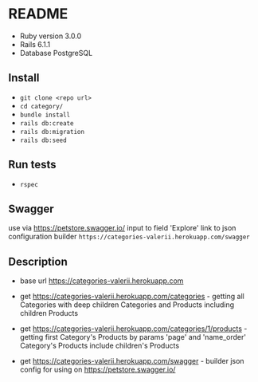 # README




* Ruby version 3.0.0
* Rails 6.1.1
* Database PostgreSQL

## Install
 
* `git clone <repo url>`
* `cd category/`
* `bundle install`
* `rails db:create`
* `rails db:migration`
* `rails db:seed`

## Run tests

* `rspec`

## Swagger

use via https://petstore.swagger.io/
input to field 'Explore' link to json configuration builder `https://categories-valerii.herokuapp.com/swagger`

## Description
* base url https://categories-valerii.herokuapp.com

* get https://categories-valerii.herokuapp.com/categories - getting all Categories with deep children Categories and Products including children Products

* get https://categories-valerii.herokuapp.com/categories/1/products - getting first Category's Products by params 'page' and 'name_order' Category's Products include children's Products

* get https://categories-valerii.herokuapp.com/swagger - builder json config for using on  https://petstore.swagger.io/